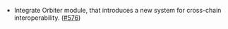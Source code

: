 - Integrate Orbiter module, that introduces a new system for cross-chain interoperability. ([#576](https://github.com/noble-assets/noble/pull/576))
